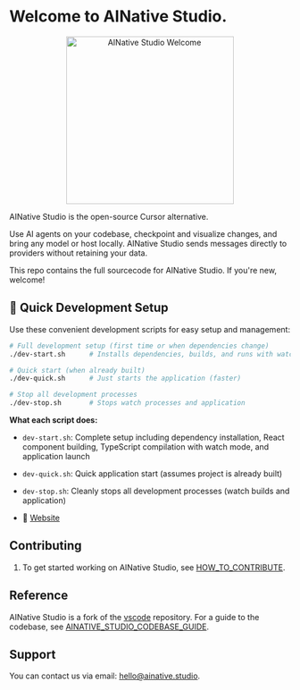 # Welcome to AINative Studio.

<div align="center">
	<img
		src="./ai_native_studio_icons/ai_native_studio_512x512.png"
	 	alt="AINative Studio Welcome"
		width="300"
	 	height="300"
	/>
</div>

AINative Studio is the open-source Cursor alternative.

Use AI agents on your codebase, checkpoint and visualize changes, and bring any model or host locally. AINative Studio sends messages directly to providers without retaining your data.

This repo contains the full sourcecode for AINative Studio. If you're new, welcome!

## 🚀 Quick Development Setup

Use these convenient development scripts for easy setup and management:

```bash
# Full development setup (first time or when dependencies change)
./dev-start.sh      # Installs dependencies, builds, and runs with watch mode

# Quick start (when already built)
./dev-quick.sh      # Just starts the application (faster)

# Stop all development processes
./dev-stop.sh       # Stops watch processes and application
```

**What each script does:**
- `dev-start.sh`: Complete setup including dependency installation, React component building, TypeScript compilation with watch mode, and application launch
- `dev-quick.sh`: Quick application start (assumes project is already built)
- `dev-stop.sh`: Cleanly stops all development processes (watch builds and application)

- 🧭 [Website](https://www.ainative.studio/)


## Contributing

1. To get started working on AINative Studio, see [HOW_TO_CONTRIBUTE](https://github.com/AINative-Studio/AINativeStudio-IDE/blob/main/HOW_TO_CONTRIBUTE.md).


## Reference

AINative Studio is a fork of the [vscode](https://github.com/microsoft/vscode) repository. For a guide to the codebase, see [AINATIVE_STUDIO_CODEBASE_GUIDE](https://github.com/AINative-Studio/AINativeStudio-IDE/blob/main/ainative-studio/AINATIVE_STUDIO_CODEBASE_GUIDE.md).

## Support
You can contact us via email: hello@ainative.studio.
